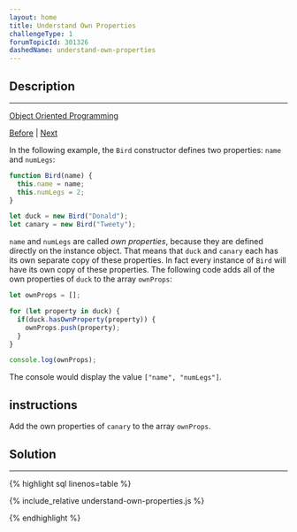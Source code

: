 ```yaml
---
layout: home
title: Understand Own Properties
challengeType: 1
forumTopicId: 301326
dashedName: understand-own-properties
---
```


<div class="row">
<div class="columnStmt" markdown="1">

## Description
------

[Object Oriented Programming](../object-oriented-programming/README.md)

[Before](./verify-an-objects-constructor-with-instanceof.md)  | [Next](./use-prototype-properties-to-reduce-duplicate-code.md) 

In the following example, the `Bird` constructor defines two properties: `name` and `numLegs`:

```js
function Bird(name) {
  this.name = name;
  this.numLegs = 2;
}

let duck = new Bird("Donald");
let canary = new Bird("Tweety");
```

`name` and `numLegs` are called <dfn>own properties</dfn>, because they are defined directly on the instance object. That means that `duck` and `canary` each has its own separate copy of these properties. In fact every instance of `Bird` will have its own copy of these properties. The following code adds all of the own properties of `duck` to the array `ownProps`:

```js
let ownProps = [];

for (let property in duck) {
  if(duck.hasOwnProperty(property)) {
    ownProps.push(property);
  }
}

console.log(ownProps);
```

The console would display the value `["name", "numLegs"]`.

##  instructions 

Add the own properties of `canary` to the array `ownProps`.

</div>
<div class="columnSol" markdown="1">

## Solution
------

{% highlight sql linenos=table %}

{% include_relative understand-own-properties.js %}

{% endhighlight %}

</div>
</div>

